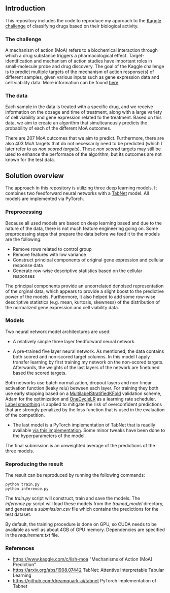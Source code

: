 ## Introduction

This repository includes the code to reproduce my approach to the  [Kaggle challenge](https://www.kaggle.com/c/lish-moa) of classifying drugs based on their biological activity.


### The challenge
A mechanism of action (MoA) refers to a biochemical interaction through which a drug substance triggers a pharmacological effect. Target-identification and mechanism of action studies have important roles in small-molecule probe and drug discovery. The goal of the Kaggle challenge is to predict multiple targets of the mechanism of action response(s) of different samples, given various inputs such as gene expression data and cell viability data. More information can be found [here](https://www.kaggle.com/c/lish-moa). 


### The data
Each sample in the data is treated with a specific drug, and we receive information on the dosage and time of treatment, along with a large variety of cell viability and gene expression related to the treatment. Based on this data, we aim to create an algorithm that simulteanously predicts the probability of each of the different MoA outcomes. 

There are 207 MoA outcomes that we aim to predict. Furthermore, there are also 403 MoA targets that do not necessarily need to be predicted (which I later refer to as *non scored targets*). These *non scored* targets may still be used to enhance the performace of the algorithm, but its outcomes are not known for the test data. 

## Solution overview

The approach in this repository is utilizing three deep learning models. It combines two feedforward neural networks with a 
[TabNet](https://arxiv.org/abs/1908.07442?utm_source=feedburner&utm_medium=feed&utm_campaign=Feed%253A+arxiv%252FQSXk+%2528ExcitingAds%2521+cs+updates+on+arXiv.org%2529) model. 
All models are implemented via PyTorch.

### Preprocessing

Because all used models are based on deep learning based and due to the nature of the data, there is not much feature engineering going on. Some preprocessing steps
that prepare the data before we feed it to the models are the following:

* Remove rows related to control group 
* Remove features with low variance 
* Construct principal components of original gene expression and cellular response data
* Generate row-wise descriptive statistics based on the cellular responses 

The principal components provide an uncorrelated denoised representation of the orginal data, which appears to provide a slight boost to the predictive power of the models. Furthermore, it also helped to add some row-wise descriptive statistics (e.g. mean, kurtosis, skewness) of the distribution of the normalized gene expression and cell viability data. 

### Models

Two neural network model architectures are used: 

* A relatively simple three layer feedforward neural network.  

* A pre-trained five layer neural network. As mentioned, the data contains both scored and non-scored target columns.
In this model I apply transfer learning by first training my network on the non-scored targets. Afterwards, the weights of the last layers of the network are finetuned based the scored targets.
  
Both networks use batch normalization, dropout layers and non-linear activation function (leaky relu) between each layer. For training they both use early stopping based on a [MultilabelStratifiedKFold](https://github.com/trent-b/iterative-stratification) validation scheme, Adam for the optimization and [OneCycleLR](https://arxiv.org/abs/1708.07120) as a learning rate scheduler. [Label smoothing](https://arxiv.org/abs/1906.02629) is applied to mitigate the risk of overconfident predictions that are strongly penalized by the loss function that is used in the evaluation of the competition. 

* The last model is a PyTorch implementation of TabNet that is readily available [via this implementation](https://github.com/dreamquark-ai/tabnet). Some minor tweaks have been done to the hyperparameters of the model.


The final submission is an unweighted average of the predictions of the three models. 

### Reproducing the result

The result can be reproduced by running the following commands: 

`python train.py` \
`python inference.py`

The *train.py* script will construct, train and save the models. The *inference.py* script will load these models from the *trained_model* directory, and
generate a *submission.csv* file which contains the predictions for the test dataset. 

By default, the training procedure is done on GPU, so CUDA needs to be available as well as about 4GB of GPU memory. Dependencies are specified in the *requirement.txt* file. 

### References

* https://www.kaggle.com/c/lish-moa "Mechanisms of Action (MoA) Prediction" 
* https://arxiv.org/abs/1908.07442 TabNet: Attentive Interpretable Tabular Learning 
* https://github.com/dreamquark-ai/tabnet PyTorch implementation of Tabnet 


